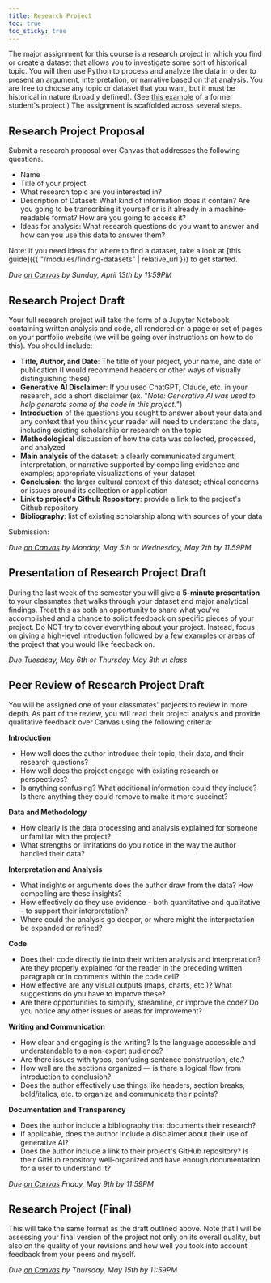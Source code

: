 ```yaml
---
title: Research Project
toc: true
toc_sticky: true
---
```


The major assignment for this course is a research project in which you find or create a dataset that allows you to investigate some sort of historical topic. You will then use Python to process and analyze the data in order to present an argument, interpretation, or narrative based on that analysis. You are free to choose any topic or dataset that you want, but it must be historical in nature (broadly defined). (See [this example](https://cblevins.github.io/f21-data/final-projects/richards.html) of a former student's project.) The assignment is scaffolded across several steps.

## Research Project Proposal

Submit a research proposal over Canvas that addresses the following questions.

- Name
- Title of your project
- What research topic are you interested in?
- Description of Dataset: What kind of information does it contain? Are you going to be transcribing it yourself or is it already in a machine-readable format? How are you going to access it?
- Ideas for analysis: What research questions do you want to answer and how can you use this data to answer them?

Note: if you need ideas for where to find a dataset, take a look at [this guide]({{ "/modules/finding-datasets" | relative_url }}) to get started.

_Due [on Canvas](https://ucdenver.instructure.com/courses/552717/assignments/1930575) by Sunday, April 13th by 11:59PM_

## Research Project Draft

Your full research project will take the form of a Jupyter Notebook containing written analysis and code, all rendered on a page or set of pages on your portfolio website (we will be going over instructions on how to do this). You should include:

- **Title, Author, and Date**: The title of your project, your name, and date of publication (I would recommend headers or other ways of visually distinguishing these)
- **Generative AI Disclaimer**: If you used ChatGPT, Claude, etc. in your research, add a short disclaimer (ex. "_Note: Generative AI was used to help generate some of the code in this project._")
- **Introduction** of the questions you sought to answer about your data and any context that you think your reader will need to understand the data, including existing scholarship or research on the topic
- **Methodological** discussion of how the data was collected, processed, and analyzed
- **Main analysis** of the dataset: a clearly communicated argument, interpretation, or narrative supported by compelling evidence and examples; appropriate visualizations of your dataset
- **Conclusion**: the larger cultural context of this dataset; ethical concerns or issues around its collection or application
- **Link to project's Github Repository**: provide a link to the project's Github repository
- **Bibliography**: list of existing scholarship along with sources of your data

Submission:

_Due [on Canvas](https://ucdenver.instructure.com/courses/552717/assignments/1930576) by Monday, May 5th or Wednesday, May 7th by 11:59PM_

## Presentation of Research Project Draft

During the last week of the semester you will give a **5-minute presentation** to your classmates that walks through your dataset and major analytical findings. Treat this as both an opportunity to share what you've accomplished and a chance to solicit feedback on specific pieces of your project. Do NOT try to cover everything about your project. Instead, focus on giving a high-level introduction followed by a few examples or areas of the project that you would like feedback on.

_Due Tuesdsay, May 6th or Thursday May 8th in class_

## Peer Review of Research Project Draft

You will be assigned one of your classmates' projects to review in more depth. As part of the review, you will read their project analysis and provide qualitative feedback over Canvas using the following criteria:

**Introduction**

- How well does the author introduce their topic, their data, and their research questions?
- How well does the project engage with existing research or perspectives?
- Is anything confusing? What additional information could they include? Is there anything they could remove to make it more succinct?

**Data and Methodology**

- How clearly is the data processing and analysis explained for someone unfamiliar with the project?
- What strengths or limitations do you notice in the way the author handled their data?

**Interpretation and Analysis**

- What insights or arguments does the author draw from the data? How compelling are these insights?
- How effectively do they use evidence - both quantitative and qualitative - to support their interpretation?
- Where could the analysis go deeper, or where might the interpretation be expanded or refined?

**Code**

- Does their code directly tie into their written analysis and interpretation? Are they properly explained for the reader in the preceding written paragraph or in comments within the code cell?
- How effective are any visual outputs (maps, charts, etc.)? What suggestions do you have to improve these?
- Are there opportunities to simplify, streamline, or improve the code? Do you notice any other issues or areas for improvement?

**Writing and Communication**

- How clear and engaging is the writing? Is the language accessible and understandable to a non-expert audience?
- Are there issues with typos, confusing sentence construction, etc.?
- How well are the sections organized — is there a logical flow from introduction to conclusion?
- Does the author effectively use things like headers, section breaks, bold/italics, etc. to organize and communicate their points?

**Documentation and Transparency**

- Does the author include a bibliography that documents their research?
- If applicable, does the author include a disclaimer about their use of generative AI?
- Does the author include a link to their project's GitHub repository? Is their GitHub repository well-organized and have enough documentation for a user to understand it?

_Due [on Canvas](https://ucdenver.instructure.com/courses/552717/assignments/1930576) Friday, May 9th by 11:59PM_

## Research Project (Final)

This will take the same format as the draft outlined above. Note that I will be assessing your final version of the project not only on its overall quality, but also on the quality of your revisions and how well you took into account feedback from your peers and myself.

_Due [on Canvas](https://ucdenver.instructure.com/courses/552717/assignments/1930577) by Thursday, May 15th by 11:59PM_
